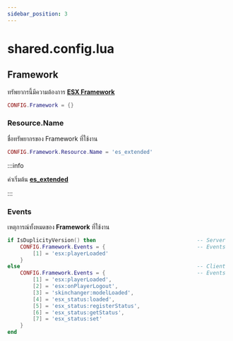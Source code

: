```yaml
---
sidebar_position: 3
---
```


# shared.config.lua

## Framework

ทรัพยากรนี้มีความต้องการ **[ESX Framework](https://github.com/esx-framework)**

```lua
CONFIG.Framework = {}
```

### Resource.Name

ชื่อทรัพยากรของ Framework ที่ใช้งาน

```lua
CONFIG.Framework.Resource.Name = 'es_extended'
```

:::info

ค่าเริ่มต้น **[es_extended](https://github.com/esx-framework/esx-legacy/tree/main/%5Besx%5D/es_extended)**

:::

### Events

เหตุการณ์ทั้งหมดของ **Framework** ที่ใช้งาน

```lua
if IsDuplicityVersion() then                                -- Server
    CONFIG.Framework.Events = {                             -- Events
        [1] = 'esx:playerLoaded'
    }
else                                                        -- Client
    CONFIG.Framework.Events = {                             -- Events
        [1] = 'esx:playerLoaded',
        [2] = 'esx:onPlayerLogout',
        [3] = 'skinchanger:modelLoaded',
        [4] = 'esx_status:loaded',
        [5] = 'esx_status:registerStatus',
        [6] = 'esx_status:getStatus',
        [7] = 'esx_status:set'
    }
end
```
